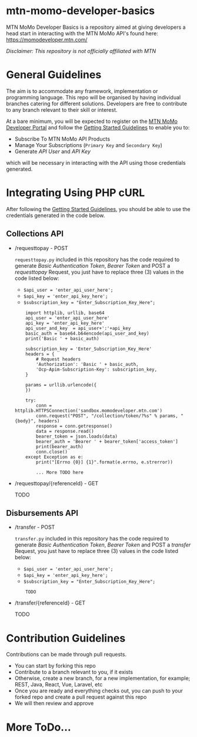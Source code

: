 # mtn-momo-developer-basics
MTN MoMo Developer Basics is a repository aimed at giving developers a head start in interacting with the MTN MoMo API's found here: https://momodeveloper.mtn.com/

*Disclaimer: This repository is not officially affiliated with MTN*

# General Guidelines
The aim is to accommodate any framework, implementation or programming language. This repo will be organised by having individual branches catering for different solutions. Developers are free to contribute to any branch relevant to their skill or interest.

At a bare minimum, you will be expected to register on the [MTN MoMo Developer Portal](https://momodeveloper.mtn.com/) and follow the [Getting Started Guidelines](https://github.com/Chizzoz/mtn-momo-developer-basics) to enable you to:

* Subscribe To MTN MoMo API Products
* Manage Your Subscriptions (`Primary Key` and `Secondary Key`)
* Generate *API User* and *API Key*

which will be necessary in interacting with the API using those credentials generated.

# Integrating Using PHP cURL
After following the [Getting Started Guidelines](https://github.com/Chizzoz/mtn-momo-developer-basics), you should be able to use the credentials generated in the code below.

## Collections API

* /requesttopay - POST

    `requesttopay.py` included in this repository has the code required to generate *Basic Authentication Token*, *Bearer Token* and POST a *requesttopay* Request, you just have to replace three (3) values in the code listed below:

    * `$api_user = 'enter_api_user_here';`
    * `$api_key = 'enter_api_key_here';`
    * `$subscription_key = "Enter_Subscription_Key_Here";`

    ```
        import httplib, urllib, base64
        api_user = 'enter_api_user_here'
        api_key = 'enter_api_key_here'
        api_user_and_key  = api_user+':'+api_key
        basic_auth = base64.b64encode(api_user_and_key)
        print('Basic ' + basic_auth)

        subscription_key = 'Enter_Subscription_Key_Here'
        headers = {
            # Request headers
            'Authorization': 'Basic ' + basic_auth,
            'Ocp-Apim-Subscription-Key': subscription_key,
        }

        params = urllib.urlencode({
        })

        try:
            conn = httplib.HTTPSConnection('sandbox.momodeveloper.mtn.com')
            conn.request("POST", "/collection/token/?%s" % params, "{body}", headers)
            response = conn.getresponse()
            data = response.read()
            bearer_token = json.loads(data)
            bearer_auth = 'Bearer ' + bearer_token['access_token']
            print(bearer_auth)
            conn.close()
        except Exception as e:
            print("[Errno {0}] {1}".format(e.errno, e.strerror))

            ... More TODO here

    ```

* /requesttopay/{referenceId} - GET

    TODO

## Disbursements API

* /transfer - POST

    `transfer.py` included in this repository has the code required to generate *Basic Authentication Token*, *Bearer Token* and POST a *transfer* Request, you just have to replace three (3) values in the code listed below:

    * `$api_user = 'enter_api_user_here';`
    * `$api_key = 'enter_api_key_here';`
    * `$subscription_key = "Enter_Subscription_Key_Here";`

    ```
        TODO
    ```

* /transfer/{referenceId} - GET

    TODO

# Contribution Guidelines
Contributions can be made through pull requests.
* You can start by forking this repo
* Contribute to a branch relevant to you, if it exists
* Otherwise, create a new branch, for a new implementation, for example; REST, Java, React, Vue, Laravel, etc
* Once you are ready and everything checks out, you can push to your forked repo and create a pull request against this repo
* We will then review and approve

# More ToDo...
